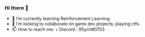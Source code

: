 ### Hi there 👋
- 🌱 I’m currently learning Reinforcement Learning.
- 👯 I’m looking to collaborate on game dev projects, playing ctfs.
- 📫 How to reach me: + Discord : 95ych#0703

                      
<!--
**95ych/95ych** is a ✨ _special_ ✨ repository because its `README.md` (this file) appears on your GitHub profile.

Here are some ideas to get you started:

- 🔭 I’m currently working on ...
- 🌱 I’m currently learning ...
- 👯 I’m looking to collaborate on ...
- 🤔 I’m looking for help with ...
- 💬 Ask me about ...
- 📫 How to reach me: ...
- 😄 Pronouns: ...
- ⚡ Fun fact: ...
-->
